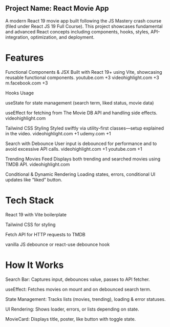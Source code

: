  ## Project Name: React Movie App
A modern React 19 movie app built following the JS Mastery crash course (filed under React JS 19 Full Course). This project showcases fundamental and advanced React concepts including components, hooks, styles, API-integration, optimization, and deployment.

# Features
Functional Components & JSX
Built with React 19+ using Vite, showcasing reusable functional components. 
youtube.com
+3
videohighlight.com
+3
m.facebook.com
+3

Hooks Usage

useState for state management (search term, liked status, movie data)

useEffect for fetching from The Movie DB API and handling side effects. 
videohighlight.com

Tailwind CSS Styling
Styled swiftly via utility-first classes—setup explained in the video. 
videohighlight.com
+1
udemy.com
+1

Search with Debounce
User input is debounced for performance and to avoid excessive API calls. 
videohighlight.com
+1
youtube.com
+1

Trending Movies Feed
Displays both trending and searched movies using TMDB API. 
videohighlight.com

Conditional & Dynamic Rendering
Loading states, errors, conditional UI updates like “liked” button.

# Tech Stack
React 19 with Vite boilerplate

Tailwind CSS for styling

Fetch API for HTTP requests to TMDB

vanilla JS debounce or react-use debounce hook

# How It Works
Search Bar: Captures input, debounces value, passes to API fetcher.

useEffect: Fetches movies on mount and on debounced search term.

State Management: Tracks lists (movies, trending), loading & error statuses.

UI Rendering: Shows loader, errors, or lists depending on state.

MovieCard: Displays title, poster, like button with toggle state.

